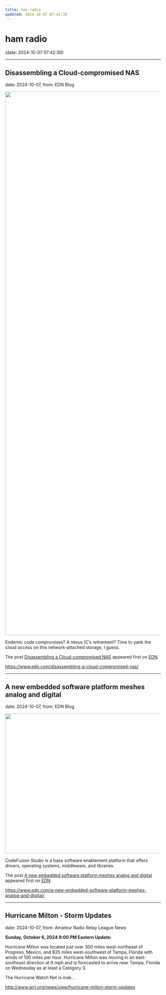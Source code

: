 ```yaml
---
title: ham radio
updated: 2024-10-07 07:42:30
---
```


# ham radio

(date: 2024-10-07 07:42:30)

---

## Disassembling a Cloud-compromised NAS

date: 2024-10-07, from: EDN Blog

<img width="1400" height="1755" src="https://www.edn.com/wp-content/uploads/frame_right-side.jpg?fit=1400%2C1755" class="webfeedsFeaturedVisual wp-post-image" alt="" style="display: block; margin-bottom: 5px; clear:both;max-width: 100%;" link_thumbnail="" decoding="async" fetchpriority="high" srcset="https://www.edn.com/wp-content/uploads/frame_right-side.jpg?w=1400 1400w, https://www.edn.com/wp-content/uploads/frame_right-side.jpg?w=239 239w, https://www.edn.com/wp-content/uploads/frame_right-side.jpg?w=768 768w, https://www.edn.com/wp-content/uploads/frame_right-side.jpg?w=817 817w, https://www.edn.com/wp-content/uploads/frame_right-side.jpg?w=1225 1225w" sizes="(max-width: 1400px) 100vw, 1400px" /><p>Endemic code compromises? A nexus IC’s retirement? Time to yank the cloud access on this network-attached storage, I guess.</p>
<p>The post <a href="https://www.edn.com/disassembling-a-cloud-compromised-nas/" data-wpel-link="internal">Disassembling a Cloud-compromised NAS</a> appeared first on <a href="https://www.edn.com" data-wpel-link="internal">EDN</a>.</p>
 

<https://www.edn.com/disassembling-a-cloud-compromised-nas/>

---

## A new embedded software platform meshes analog and digital

date: 2024-10-07, from: EDN Blog

<img width="678" height="452" src="https://www.edn.com/wp-content/uploads/Fig-1-Code-Fusion-studio-ADI.png?fit=678%2C452" class="webfeedsFeaturedVisual wp-post-image" alt="" style="display: block; margin-bottom: 5px; clear:both;max-width: 100%;" link_thumbnail="" decoding="async" loading="lazy" srcset="https://www.edn.com/wp-content/uploads/Fig-1-Code-Fusion-studio-ADI.png?w=678 678w, https://www.edn.com/wp-content/uploads/Fig-1-Code-Fusion-studio-ADI.png?w=300 300w" sizes="(max-width: 678px) 100vw, 678px" /><p>CodeFusion Studio is a base software enablement platform that offers drivers, operating systems, middleware, and libraries.</p>
<p>The post <a href="https://www.edn.com/a-new-embedded-software-platform-meshes-analog-and-digital/" data-wpel-link="internal">A new embedded software platform meshes analog and digital</a> appeared first on <a href="https://www.edn.com" data-wpel-link="internal">EDN</a>.</p>
 

<https://www.edn.com/a-new-embedded-software-platform-meshes-analog-and-digital/>

---

## Hurricane Milton - Storm Updates

date: 2024-10-07, from: Amateur Radio Relay League News

<p><strong>Sunday, October 6, 2024 9:00 PM Eastern Update:</strong></p><p>Hurricane Milton was located just over 300 miles<span> </span>west-northeast of Progreso, Mexico, and 835 miles west-southwest of Tampa, Florida with winds of 100 miles per hour. Hurricane Milton was moving in an east-southeast direction at 6 mph and is forecasted to arrive near Tampa, Florida on Wednesday as at least a Category 3.</p><p><span>The Hurricane Watch Net is mak...</span></p> 

<http://www.arrl.org/news/view/hurricane-milton-storm-updates>

